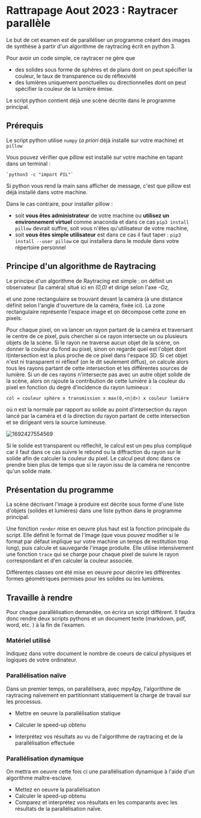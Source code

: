 # Rattrapage Aout 2023 : Raytracer parallèle

Le but de cet examen est de paralléliser un programme créant des images de synthèse à partir d'un algorithme de raytracing écrit en python 3.

Pour avoir un code simple, ce raytracer ne gère que

* des solides sous forme de sphères et de plans dont on peut spécifier la couleur, le taux de transparence ou de réflexivité
* des lumières uniquement ponctuelles ou directionnelles dont on peut spécifier la couleur de la lumière émise.

Le script python contient déjà une scène décrite dans le programme principal.

## Prérequis

Le script python utilise `numpy` (*a priori* déjà installé sur votre machine) et `pillow`

Vous pouvez vérifier que pillow est installé sur votre machine en tapant dans un terminal :

    `python3 -c "import PIL"`

Si python vous rend la main sans afficher de message, c'est que pillow est déjà installé dans votre machine.

Dans le cas contraire, pour installer pillow :

* soit **vous êtes administrateur** de votre machine ou **utilisez un environnement virtuel** comme anaconda et dans ce cas
  `pip3 install pillow`
  devrait suffire, soit vous n'êtes qu'utilisateur de votre machine,
* soit **vous êtes simple utilisateur** est dans ce cas il faut taper :
  `pip3 install --user pillow`
  ce qui installera dans le module dans votre répertoire personnel

## Principe d'un algorithme de Raytracing

Le principe d'un algorithme de Raytracing est simple : on définit un observateur (la caméra) situé ici en *(0,0)* et dirigé selon l'axe *-Oz,*

et une zone rectangulaire se trouvant devant la caméra (à une distance définit selon l'angle d'ouverture de la caméra, fixée ici). La zone rectangulaire représente l'espace image et on décompose cette zone en pixels. 

Pour chaque pixel, on va lancer un rayon partant de la caméra et traversant le centre de ce pixel, puis chercher si ce rayon intersecte un ou plusieurs objets de la scène. Si le rayon ne traverse aucun objet de la scène, on donner la couleur du fond au pixel, sinon on regarde quel est l'objet dont l(intersection est la plus proche de ce pixel dans l'espace 3D. Si cet objet n'est ni transparent ni réflexif (on le dit seulement diffus), on calcule alors tous les rayons partant de cette intersection et les différentes sources de lumière. Si un de ces rayons n'intersecte pas avec un autre objet solide de la scène, alors on rajoute la contribution de cette lumière à la couleur du pixel en fonction du degrè d'incidence du rayon lumineux : 

    col = couleur sphère x transmission x max(0,<n|d>) x couleur lumière

où *n* est la normale par rapport au solide au point d'intersection du rayon lancé par la caméra et d la direction du rayon partant de cette intersection et se dirigeant vers la source lumineuse.

![1692427554569](image/readme/1692427554569.png)

Si le solide est transparent ou réflechit, le calcul est un peu plus compliqué car il faut dans ce cas suivre le rebond ou la diffraction du rayon sur le solide afin de calculer la couleur du pixel. Le calcul peut donc dans ce prendre bien plus de temps que si le rayon issu de la caméra ne rencontre qu'un solide mate.

## Présentation du programme

La scène décrivant l'image à produire est décrite sous forme d'une liste d'objets (solides et lumières) dans une liste python dans le programme principal.

Une fonction `render` mise en oeuvre plus haut est la fonction principale du script. Elle définit le format de l'image (que vous pouvez modifier si le format par défaut implique sur votre machine un temps de restitution trop long), puis calcule et sauvegarde l'image  produite. Elle utilise intensivement une fonction `trace` qui se charge pour chaque pixel de suivre le rayon correspondant et d'en calculer la couleur associée.

Différentes classes ont été mise en oeuvre pour décrire les différentes formes géométriques permises pour les solides ou les lumières.

## Travaille à rendre

Pour chaque parallélisation demandée, on écrira un script différent. Il faudra donc rendre deux scripts pythons et un document texte (markdown, pdf, word, etc. ) à la fin de l'examen.

### Matériel utilisé

Indiquez dans votre document le nombre de coeurs de calcul physiques et logiques de votre ordinateur.

### Parallélisation naïve

Dans un premier temps, on parallélisera, avec mpy4py, l'algorithme de raytracing naïvement en partitionnant statiquement la charge de travail sur les processus. 

* Mettre en oeuvre la parallélisation statique
* Calculer le speed-up obtenu

* Interprétez vos résultats au vu de l'algorithme de raytracing et de la parallélisation effectuée

### Parallélisation dynamique

On mettra en oeuvre cette fois ci une parallélisation dynamique à l'aide d'un algorithme maître-esclave.

* Mettez en oeuvre la parallélisation
* Calculer le speed-up obtenu
* Comparez et interprétez vos résultats en les comparants avec les résultats de la parallélisation naïve.

